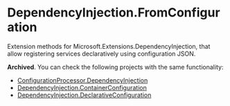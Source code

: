 # DependencyInjection.FromConfiguration

Extension methods for Microsoft.Extensions.DependencyInjection, that allow registering services declaratively using configuration JSON.

**Archived**. You can check the following projects with the same functionality:

- [ConfigurationProcessor.DependencyInjection](https://github.com/almostchristian/ConfigurationProcessor.DependencyInjection)
- [DependencyInjection.ContainerConfiguration](https://github.com/gamosoft/DependencyInjection.ContainerConfiguration)
- [DependencyInjection.DeclarativeConfiguration](https://github.com/mkb137/DependencyInjection.DeclarativeConfiguration)

